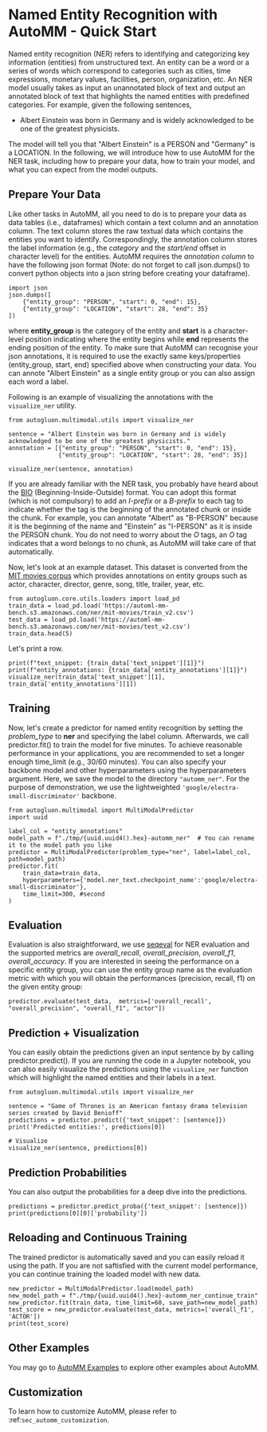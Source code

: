 # Named Entity Recognition with AutoMM - Quick Start

Named entity recognition (NER) refers to identifying and categorizing key information (entities) from unstructured text. An entity can be a word or a series of words which correspond to categories such as cities, time expressions, monetary values, facilities, person, organization, etc. An NER model usually takes as input an unannotated block of text and output an annotated block of text that highlights the named entities with predefined categories. For example, given the following sentences, 

- Albert Einstein was born in Germany and is widely acknowledged to be one of the greatest physicists.

The model will tell you that "Albert Einstein" is a PERSON and "Germany" is a LOCATION. In the following, we will introduce how to use AutoMM for the NER task, including how to prepare your data, how to train your model, and what you can expect from the model outputs.

 
## Prepare Your Data
Like other tasks in AutoMM, all you need to do is to prepare your data as data tables (i.e., dataframes) which contain a text column and an annotation column. The text column stores the raw textual data which contains the entities you want to identify. Correspondingly, the annotation column stores the label information (e.g., the *category* and the *start/end* offset in character level) for the entities. AutoMM requires the *annotation column* to 
have the following json format (Note: do not forget to call json.dumps() to convert python objects into a json string before creating your dataframe). 

```{.python .input}
import json
json.dumps([
    {"entity_group": "PERSON", "start": 0, "end": 15},
    {"entity_group": "LOCATION", "start": 28, "end": 35}
])
```

where **entity_group** is the category of the entity and **start** is a character-level position indicating where the entity begins while **end** represents the ending position of the entity. To make sure that AutoMM can recognise your json annotations, it is required to use the exactly same keys/properties (entity_group, start, end) specified above when constructing your data. You can annote "Albert Einstein" as a single entity group or you can also assign each word a label.

Following is an example of visualizing the annotations with the `visualize_ner` utility.


```{.python .input}
from autogluon.multimodal.utils import visualize_ner

sentence = "Albert Einstein was born in Germany and is widely acknowledged to be one of the greatest physicists."
annotation = [{"entity_group": "PERSON", "start": 0, "end": 15},
              {"entity_group": "LOCATION", "start": 28, "end": 35}]

visualize_ner(sentence, annotation)
```

If you are already familiar with the NER task, you probably have heard about the [BIO](https://en.wikipedia.org/wiki/Inside%E2%80%93outside%E2%80%93beginning_(tagging)) (Beginning-Inside-Outside) format. You can adopt this format (which is not compulsory) to add an *I-prefix* or a *B-prefix* to each tag to indicate whether the tag is the beginning of the annotated chunk or inside the chunk. For example, you can annotate "Albert" as "B-PERSON" because it is the beginning of the name and "Einstein" as "I-PERSON" as it is inside the PERSON chunk. You do not need to worry about the *O* tags, an *O* tag indicates that a word belongs to no chunk, as AutoMM will take care of that automatically. 

Now, let's look at an example dataset. This dataset is converted from the [MIT movies corpus](https://groups.csail.mit.edu/sls/downloads/movie/) which provides annotations on entity groups such as actor, character, director, genre, song, title, trailer, year, etc.


```{.python .input}
from autogluon.core.utils.loaders import load_pd
train_data = load_pd.load('https://automl-mm-bench.s3.amazonaws.com/ner/mit-movies/train_v2.csv')
test_data = load_pd.load('https://automl-mm-bench.s3.amazonaws.com/ner/mit-movies/test_v2.csv')
train_data.head(5)
```

Let's print a row.


```{.python .input}
print(f"text_snippet: {train_data['text_snippet'][1]}")
print(f"entity_annotations: {train_data['entity_annotations'][1]}")
visualize_ner(train_data['text_snippet'][1], train_data['entity_annotations'][1])
```

## Training
Now, let's create a predictor for named entity recognition by setting the *problem_type* to **ner** and specifying the label column. Afterwards, we call predictor.fit() to train the model for five minutes. To achieve reasonable performance in your applications, you are recommended to set a longer enough time_limit (e.g., 30/60 minutes). You can also specify your backbone model and other hyperparameters using the hyperparameters argument. Here, we save the model to the directory `"automm_ner"`. For the purpose of demonstration, we use the lightweighted `'google/electra-small-discriminator'` backbone.


```{.python .input}
from autogluon.multimodal import MultiModalPredictor
import uuid

label_col = "entity_annotations"
model_path = f"./tmp/{uuid.uuid4().hex}-automm_ner"  # You can rename it to the model path you like
predictor = MultiModalPredictor(problem_type="ner", label=label_col, path=model_path)
predictor.fit(
    train_data=train_data,
    hyperparameters={'model.ner_text.checkpoint_name':'google/electra-small-discriminator'},
    time_limit=300, #second
)
```

## Evaluation 
Evaluation is also straightforward, we use [seqeval](https://huggingface.co/spaces/evaluate-metric/seqeval) for NER evaluation and the supported metrics are *overall_recall*, *overall_precision*, *overall_f1*, *overall_accuracy*. If you are interested in seeing the performance on a specific entity group, you can use the entity group name as the evaluation metric with which you will obtain the performances (precision, recall, f1) on the given entity group:


```{.python .input}
predictor.evaluate(test_data,  metrics=['overall_recall', "overall_precision", "overall_f1", "actor"])
```

## Prediction + Visualization
You can easily obtain the predictions given an input sentence by by calling predictor.predict(). If you are running the code in a Jupyter notebook, you can also easily visualize the predictions using the `visualize_ner` function which will highlight the named entities and their labels in a text.


```{.python .input}
from autogluon.multimodal.utils import visualize_ner

sentence = "Game of Thrones is an American fantasy drama television series created by David Benioff"
predictions = predictor.predict({'text_snippet': [sentence]})
print('Predicted entities:', predictions[0])

# Visualize
visualize_ner(sentence, predictions[0])
```

## Prediction Probabilities 
You can also output the probabilities for a deep dive into the predictions.
```{.python .input}
predictions = predictor.predict_proba({'text_snippet': [sentence]})
print(predictions[0][0]['probability'])
```
## Reloading and Continuous Training 
The trained predictor is automatically saved and you can easily reload it using the path. If you are not saftisfied with the current model performance, you can continue training the loaded model with new data.


```{.python .input}
new_predictor = MultiModalPredictor.load(model_path)
new_model_path = f"./tmp/{uuid.uuid4().hex}-automm_ner_continue_train"
new_predictor.fit(train_data, time_limit=60, save_path=new_model_path)
test_score = new_predictor.evaluate(test_data, metrics=['overall_f1', 'ACTOR'])
print(test_score)
```

## Other Examples

You may go to [AutoMM Examples](https://github.com/autogluon/autogluon/tree/master/examples/automm) to explore other examples about AutoMM.

## Customization
To learn how to customize AutoMM, please refer to :ref:`sec_automm_customization`.

